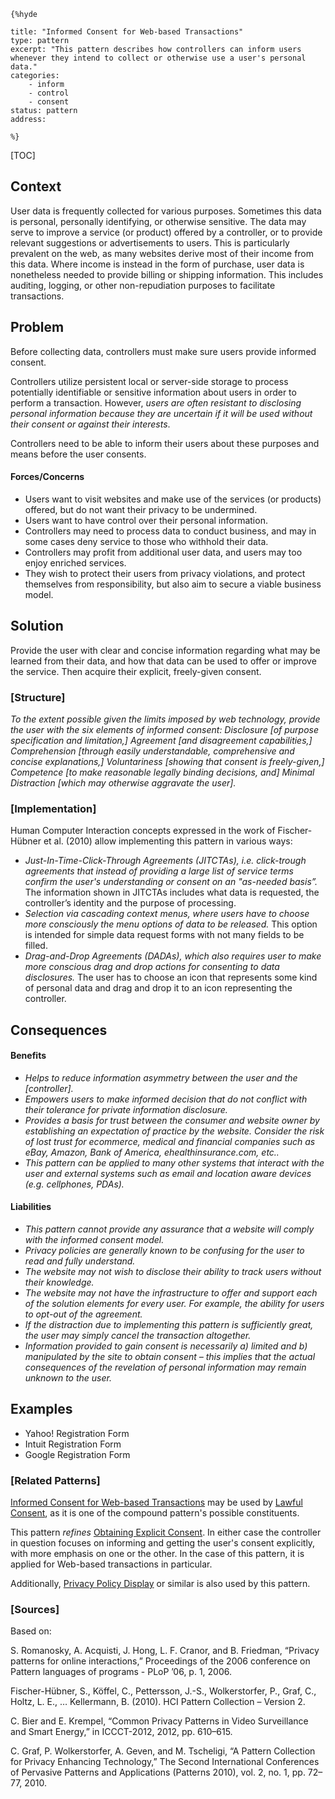     {%hyde

    title: "Informed Consent for Web-based Transactions"
    type: pattern
    excerpt: "This pattern describes how controllers can inform users whenever they intend to collect or otherwise use a user's personal data."
    categories:
        - inform
        - control
        - consent
    status: pattern
    address:

    %}

[TOC]

<!--### [Also Known As]-->
<!-- All other names the pattern is known by.-->



## Context
<!-- The situations in which the pattern may apply.-->

User data is frequently collected for various purposes. Sometimes this data is personal, personally identifying, or otherwise sensitive. The data may serve to improve a service (or product) offered by a controller, or to provide relevant suggestions or advertisements to users. This is particularly prevalent on the web, as many websites derive most of their income from this data. Where income is instead in the form of purchase, user data is nonetheless needed to provide billing or shipping information. This includes auditing, logging, or other non-repudiation purposes to facilitate transactions.

## Problem
<!-- The problem a pattern addresses, including a list of forces describing why a problem might be difficult to solve.-->

Before collecting data, controllers must make sure users provide informed consent.

Controllers utilize persistent local or server-side storage to process potentially identifiable or sensitive information about users in order to perform a transaction. However, _users are often resistant to disclosing personal information because they are uncertain if it will be used without their consent or against their interests_.

Controllers need to be able to inform their users about these purposes and means before the user consents.

#### Forces/Concerns
- Users want to visit websites and make use of the services (or products) offered, but do not want their privacy to be undermined.
- Users want to have control over their personal information.
- Controllers may need to process data to conduct business, and may in some cases deny service to those who withhold their data.
- Controllers may profit from additional user data, and users may too enjoy enriched services.
- They wish to protect their users from privacy violations, and protect themselves from responsibility, but also aim to secure a viable business model.

## Solution
<!-- A concise description of how the pattern addresses the problem.-->

Provide the user with clear and concise information regarding what may be learned from their data, and how that data can be used to offer or improve the service. Then acquire their explicit, freely-given consent.

### [Structure]
<!--A detailed specification of the structural aspects of the pattern. A class diagram if applicable.-->

_To the extent possible given the limits imposed by web technology, provide the user with the six elements of informed consent: Disclosure [of purpose specification and limitation,] Agreement [and disagreement capabilities,] Comprehension [through easily understandable, comprehensive and concise explanations,] Voluntariness [showing that consent is freely-given,] Competence [to make reasonable legally binding decisions, and] Minimal Distraction [which may otherwise aggravate the user]._

### [Implementation]
<!--Guidelines for implementing the pattern; code fragments; suggested PETS; policy fragments.-->
Human Computer Interaction concepts expressed in the work of Fischer-Hübner et al. (2010) allow implementing this pattern in various ways:
- _Just-In-Time-Click-Through Agreements (JITCTAs), i.e. click-trough agreements that instead of providing a large list of service terms confirm the user's understanding or consent on an "as-needed basis”._ The information shown in JITCTAs includes what data is requested, the controller’s identity and the purpose of processing.
- _Selection via cascading context menus, where users have to choose more consciously the menu options of data to be released._ This option is intended for simple data request forms with not many fields to be filled.
- _Drag-and-Drop Agreements (DADAs), which also requires user to make more conscious drag and drop actions for consenting to data disclosures._ The user has to choose an icon that represents some kind of personal data and drag and drop it to an icon representing the controller.


## Consequences
<!--The advantages (benefits) and disadvantages (liabilities) of applying the pattern.-->

#### Benefits
- _Helps to reduce information asymmetry between the user and the [controller]._
- _Empowers users to make informed decision that do not conflict with their tolerance for private information disclosure._
- _Provides a basis for trust between the consumer and website owner by establishing an expectation of practice by the website. Consider the risk of lost trust for ecommerce, medical and financial companies such as eBay, Amazon, Bank of America, ehealthinsurance.com, etc.._
- _This pattern can be applied to many other systems that interact with the user and external systems such as email and location aware devices (e.g. cellphones, PDAs)._

#### Liabilities
- _This pattern cannot provide any assurance that a website will comply with the informed consent model._
- _Privacy policies are generally known to be confusing for the user to read and fully understand._
- _The website may not wish to disclose their ability to track users without their knowledge._
- _The website may not have the infrastructure to offer and support each of the solution elements for every user. For example, the ability for users to opt-out of the agreement._
- _If the distraction due to implementing this pattern is sufficiently great, the user may simply cancel the transaction altogether._
- _Information provided to gain consent is necessarily a) limited and b) manipulated by the site to obtain consent – this implies that the actual consequences of the revelation of personal information may remain unknown to the user._

<!--### [Constraints]-->
<!-- limitations as a consequence of applying the pattern.-->



## Examples
<!--Motivational example to see how the pattern is applied.-->

* Yahoo! Registration Form
* Intuit Registration Form
* Google Registration Form

<!--### [Known Uses]-->
<!-- Pointers to various applications of the pattern.-->



<!--## See Also-->
<!-- Any pointers to relevant information, not contained in the subfields below.-->



### [Related Patterns]
<!-- Supporting and conflicting patterns-->

[Informed Consent for Web-based Transactions](Informed-Consent-for-Web-based-Transactions) may be used by [Lawful Consent](Lawful-Consent), as it is one of the compound pattern's possible constituents.

This pattern _refines_ [Obtaining Explicit Consent](Obtaining-Explicit-Consent). In either case the controller in question focuses on informing and getting the user's consent explicitly, with more emphasis on one or the other. In the case of this pattern, it is applied for Web-based transactions in particular.

Additionally, [Privacy Policy Display](Privacy-Policy-Display) or similar is also used by this pattern.

### [Sources]
<!-- References to the original source of the pattern.-->

Based on:

S. Romanosky, A. Acquisti, J. Hong, L. F. Cranor, and B. Friedman, “Privacy patterns for online interactions,” Proceedings of the 2006 conference on Pattern languages of programs - PLoP ’06, p. 1, 2006.

Fischer-Hübner, S., Köffel, C., Pettersson, J.-S., Wolkerstorfer, P., Graf, C., Holtz, L. E., … Kellermann, B. (2010). HCI Pattern Collection – Version 2.

C. Bier and E. Krempel, “Common Privacy Patterns in Video Surveillance and Smart Energy,” in ICCCT-2012, 2012, pp. 610–615.

C. Graf, P. Wolkerstorfer, A. Geven, and M. Tscheligi, “A Pattern Collection for Privacy Enhancing Technology,” The Second International Conferences of Pervasive Patterns and Applications (Patterns 2010), vol. 2, no. 1, pp. 72–77, 2010.

<!--## General Comments-->
<!-- Separate discussion on the pattern.-->



<!--## Tags-->
<!-- User definable descriptors for additional correlation.-->




